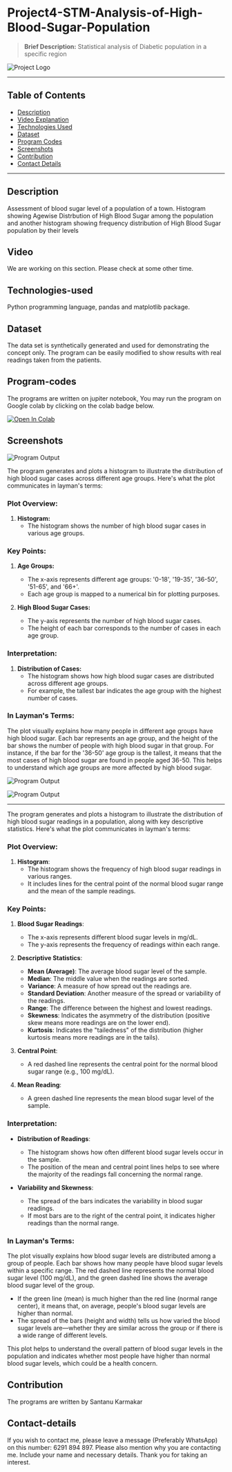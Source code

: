 # Project4-STM-Analysis-of-High-Blood-Sugar-Population
> **Brief Description:** Statistical analysis of Diabetic population in a specific region

![Project Logo](STMProjects.png)

---

## Table of Contents

- [Description](#description)
- [Video Explanation](#video)
- [Technologies Used](#technologies-used)
- [Dataset](#dataset)
- [Program Codes ](#program-codes)
- [Screenshots](#screenshots)
- [Contribution](#contributipn)
- [Contact Details](#contact-details)

---

## Description

Assessment of blood sugar level of a population of a town. Histogram showing Agewise Distrbution of High Blood Sugar among the population and another histogram showing frequency distribution of High Blood Sugar population by their levels

## Video
<!--
[![Watch the video](https://img.youtube.com/vi/tbd/hqdefault.jpg)](https://www.youtube.com/watch?v=tbd) 
-->

We are working on this section. Please check at some other time.

## Technologies-used

Python programming language, pandas and matplotlib package.

## Dataset

The data set is synthetically generated and used for demonstrating the concept only. The program can be easily modified to show results with real readings taken from the patients.

## Program-codes

The programs are written on jupiter notebook, You may run the program on Google colab by clicking on the colab badge below.

[![Open In Colab](https://colab.research.google.com/assets/colab-badge.svg)](https://colab.research.google.com/github/fromsantanu/Project4-STM-Analysis-of-High-Blood-Sugar-Population/blob/main/Project4-STM-Analysis-of-High-Blood-Sugar-Population.ipynb)

## Screenshots

![Program Output](output1.png)

The program generates and plots a histogram to illustrate the distribution of high blood sugar cases across different age groups. Here's what the plot communicates in layman's terms:

### Plot Overview:
1. **Histogram:**
   - The histogram shows the number of high blood sugar cases in various age groups.

### Key Points:
1. **Age Groups:**
   - The x-axis represents different age groups: '0-18', '19-35', '36-50', '51-65', and '66+'.
   - Each age group is mapped to a numerical bin for plotting purposes.

2. **High Blood Sugar Cases:**
   - The y-axis represents the number of high blood sugar cases.
   - The height of each bar corresponds to the number of cases in each age group.

### Interpretation:
1. **Distribution of Cases:**
   - The histogram shows how high blood sugar cases are distributed across different age groups.
   - For example, the tallest bar indicates the age group with the highest number of cases.

### In Layman's Terms:
The plot visually explains how many people in different age groups have high blood sugar. Each bar represents an age group, and the height of the bar shows the number of people with high blood sugar in that group. For instance, if the bar for the '36-50' age group is the tallest, it means that the most cases of high blood sugar are found in people aged 36-50. This helps to understand which age groups are more affected by high blood sugar.


![Program Output](output.png)

![Program Output](output2.png)


---

The program generates and plots a histogram to illustrate the distribution of high blood sugar readings in a population, along with key descriptive statistics. Here's what the plot communicates in layman's terms:

### Plot Overview:
1. **Histogram**:
   - The histogram shows the frequency of high blood sugar readings in various ranges.
   - It includes lines for the central point of the normal blood sugar range and the mean of the sample readings.

### Key Points:
1. **Blood Sugar Readings**:
   - The x-axis represents different blood sugar levels in mg/dL.
   - The y-axis represents the frequency of readings within each range.

2. **Descriptive Statistics**:
   - **Mean (Average)**: The average blood sugar level of the sample.
   - **Median**: The middle value when the readings are sorted.
   - **Variance**: A measure of how spread out the readings are.
   - **Standard Deviation**: Another measure of the spread or variability of the readings.
   - **Range**: The difference between the highest and lowest readings.
   - **Skewness**: Indicates the asymmetry of the distribution (positive skew means more readings are on the lower end).
   - **Kurtosis**: Indicates the "tailedness" of the distribution (higher kurtosis means more readings are in the tails).

3. **Central Point**:
   - A red dashed line represents the central point for the normal blood sugar range (e.g., 100 mg/dL).

4. **Mean Reading**:
   - A green dashed line represents the mean blood sugar level of the sample.

### Interpretation:
- **Distribution of Readings**:
  - The histogram shows how often different blood sugar levels occur in the sample.
  - The position of the mean and central point lines helps to see where the majority of the readings fall concerning the normal range.

- **Variability and Skewness**:
  - The spread of the bars indicates the variability in blood sugar readings.
  - If most bars are to the right of the central point, it indicates higher readings than the normal range.

### In Layman's Terms:
The plot visually explains how blood sugar levels are distributed among a group of people. Each bar shows how many people have blood sugar levels within a specific range. The red dashed line represents the normal blood sugar level (100 mg/dL), and the green dashed line shows the average blood sugar level of the group.

- If the green line (mean) is much higher than the red line (normal range center), it means that, on average, people's blood sugar levels are higher than normal.
- The spread of the bars (height and width) tells us how varied the blood sugar levels are—whether they are similar across the group or if there is a wide range of different levels.

This plot helps to understand the overall pattern of blood sugar levels in the population and indicates whether most people have higher than normal blood sugar levels, which could be a health concern.


## Contribution

The programs are written by Santanu Karmakar

## Contact-details

If you wish to contact me, please leave a message (Preferably WhatsApp) on this number: 6291 894 897.
Please also mention why you are contacting me. Include your name and necessary details.
Thank you for taking an interest.
